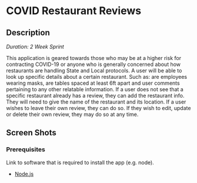 # COVID Restaurant Reviews

## Description

_Duration: 2 Week Sprint_

This application is geared towards those who may be at a higher risk for contracting COVID-19 or anyone who is generally concerned about how restaurants are handling State and Local protocols. A user will be able to look up specific details about a certain restaurant. Such as: are employees wearing masks, are tables spaced at least 6ft apart and user comments pertaining to any other relatable information. If a user does not see that a specific restaurant already has a review, they can add the restaurant info. They will need to give the name of the restaurant and its location. If a user wishes to leave their own review, they can do so. If they wish to edit, update or delete their own review, they may do so at any time.

## Screen Shots

### Prerequisites

Link to software that is required to install the app (e.g. node).

- [Node.js](https://nodejs.org/en/)

